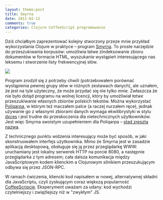 ```yaml
---
layout: theme:post
title: Smyrna
date: 2011-02-12
comments: true
categories: Clojure CoffeeScript programowanie
---
```


Dziś chciałbym zaprezentować kolejny stworzony przeze mnie przykład
wykorzystania Clojure w praktyce – program [Smyrna][1]. To proste
narzędzie do przeszukiwania korpusów: umożliwia łatwe zindeksowanie
zbioru dokumentów w formacie HTML, wyszukanie wystąpień interesującego
nas leksemu i stworzenie listy frekwencyjnej słów.

<img src="/img/blog/smyrna.png">

Program zrodził się z potrzeby chwili (potrzebowałem porównać
wystąpienia pewnej grupy słów w różnych zestawach danych), ale
uznałem, że jest na tyle użyteczny, że może przydać się nie tylko
mnie. Zwłaszcza że nie było dotąd programu na wolnej licencji, który
by umożliwiał *łatwe* przeszukiwanie własnych zbiorów polskich
tekstów. Można wykorzystać [Poliqarpa][2], w którym też maczałem palce
(a raczej nurzałem ręce), jednak używanie go z własnymi zbiorami
danych wymaga ekwilibrystyki w stylu [dxces][3] i jest trudne do
przeskoczenia dla nietechnicznych użytkowników. Jest więc Smyrna
swoistym uzupełnieniem dla Poliqarpa – [stąd zresztą nazwa][4].

Z technicznego punktu widzenia interesujący może być sposób, w jaki
skonstruowałem interfejs użytkownika. Mimo że Smyrna jest w zasadzie
aplikacją desktopową, obsługuje się ją przez przeglądarkę WWW:
uruchamiany jest lokalny serwerek HTTP na porcie 8080, a następnie
przeglądarka z tym adresem; cała dalsza komunikacja między
JavaScriptowym kodem klienckim a Clojurowym silnikiem przeszukującym
odbywa się przez JSON-RPC.

W ramach ćwiczenia, kliencki kod napisałem w nowej, alternatywnej
składni dla JavaScriptu, czyli zyskującym coraz większą popularność
[CoffeeScripcie][5]. Eksperyment uważam za udany: kod wychodzi
czytelniejszy i zwięźlejszy niż w "zwykłym" JS.

 [1]: http://smyrna.danieljanus.pl
 [2]: http://poliqarp.sf.net
 [3]: http://github.com/nathell/dxces
 [4]: http://pl.wikipedia.org/wiki/Polikarp_ze_Smyrny
 [5]: http://jashkenas.github.com/coffee-script/
